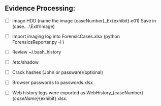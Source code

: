 

## **Evidence Processing:**

- [ ] Image HDD (name the image {caseNumber}_Ex{exhibit}.e01) Save in (case....\Ex#\Image\)
- [ ] Import imaging log into ForensicCases.xlsx (python ForensicsReporter.py -l )
- [ ] Review ~/.bash_history
- [ ] /etc/shadow
- [ ] Crack hashes (John or passware)(optional)
- [ ] Browser passwords to passwords.xlsx
- [ ] Web history logs were exported as WebHistory_{caseNumber}_{caseName}_{exhibit}.xlsx.

